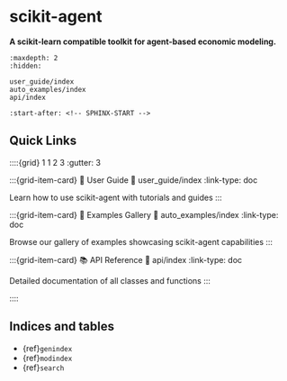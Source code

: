 # scikit-agent

**A scikit-learn compatible toolkit for agent-based economic modeling.**

```{toctree}
:maxdepth: 2
:hidden:

user_guide/index
auto_examples/index
api/index
```

```{include} ../README.md
:start-after: <!-- SPHINX-START -->
```

## Quick Links

::::{grid} 1 1 2 3 :gutter: 3

:::{grid-item-card} 📖 User Guide :link: user_guide/index :link-type: doc

Learn how to use scikit-agent with tutorials and guides :::

:::{grid-item-card} 🔬 Examples Gallery :link: auto_examples/index :link-type:
doc

Browse our gallery of examples showcasing scikit-agent capabilities :::

:::{grid-item-card} 📚 API Reference :link: api/index :link-type: doc

Detailed documentation of all classes and functions :::

::::

## Indices and tables

- {ref}`genindex`
- {ref}`modindex`
- {ref}`search`
